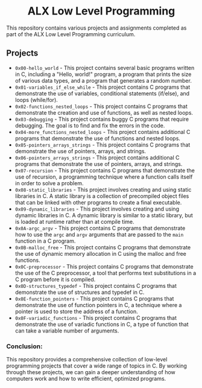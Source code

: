  <h1 align="center">ALX Low Level Programming</h1>
    <p>This repository contains various projects and assignments completed as part of the ALX Low Level Programming curriculum.</p>
    <h2>Projects</h2>
    <ul>
      <li><code>0x00-hello_world</code> - This project contains several basic programs written in C, including a "Hello, world!" program, a program that prints the size of various data types, and a program that generates a random number.</li>
      <li><code>0x01-variables_if_else_while</code> - This project contains C programs that demonstrate the use of variables, conditional statements (if/else), and loops (while/for).</li>
      <li><code>0x02-functions_nested_loops</code> - This project contains C programs that demonstrate the creation and use of functions, as well as nested loops.</li>
      <li><code>0x03-debugging</code> - This project contains buggy C programs that require debugging. The goal is to find and fix the errors in the code.</li>
      <li><code>0x04-more_functions_nested_loops</code> - This project contains additional C programs that demonstrate the use of functions and nested loops.</li>
      <li><code>0x05-pointers_arrays_strings</code> - This project contains C programs that demonstrate the use of pointers, arrays, and strings.</li>
      <li><code>0x06-pointers_arrays_strings</code> - This project contains additional C programs that demonstrate the use of pointers, arrays, and strings.</li>
      <li><code>0x07-recursion</code> - This project contains C programs that demonstrate the use of recursion, a programming technique where a function calls itself in order to solve a problem.</li>
      <li><code>0x08-static_libraries</code> - This project involves creating and using static libraries in C. A static library is a collection of precompiled object files that can be linked with other programs to create a final executable.</li>
      <li><code>0x09-dynamic_libraries</code> - This project involves creating and using dynamic libraries in C. A dynamic library is similar to a static library, but is loaded at runtime rather than at compile time.</li>
      <li><code>0x0A-argc_argv</code> - This project contains C programs that demonstrate how to use the <code>argc</code> and <code>argv</code> arguments that are passed to the <code>main</code> function in a C program.</li>
  <li><code>0x0B-malloc_free</code> - This project contains C programs that demonstrate the use of dynamic memory allocation in C using the malloc and free functions.</li>
  <li><code>0x0C-preprocessor</code> - This project contains C programs that demonstrate the use of the C preprocessor, a tool that performs text substitutions in a C program before it is compiled.</li>
  <li><code>0x0D-structures_typedef</code> - This project contains C programs that demonstrate the use of structures and typedef in C.</li>
  <li><code>0x0E-function_pointers</code> - This project contains C programs that demonstrate the use of function pointers in C, a technique where a pointer is used to store the address of a function.</li>
  <li><code>0x0F-variadic_functions</code> - This project contains C programs that demonstrate the use of variadic functions in C, a type of function that can take a variable number of arguments.</li>
</ul>
<h3>Conclusion:</h3><p> This repository provides a comprehensive collection of low-level programming projects that cover a wide range of topics in C. By working through these projects, we can gain a deeper understanding of how computers work and how to write efficient, optimized programs.</p>
